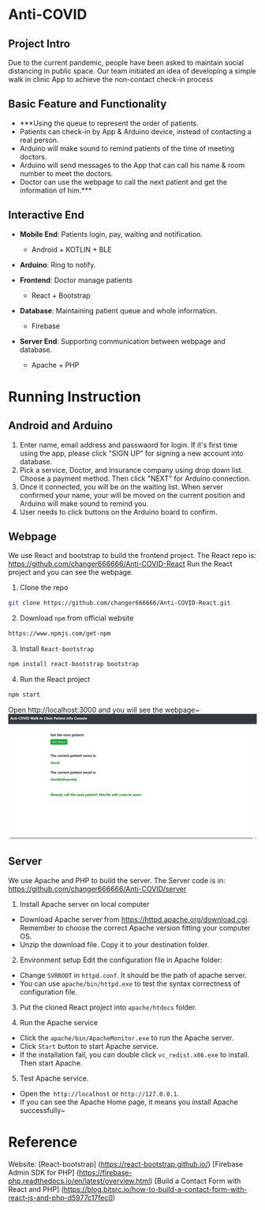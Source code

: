 Anti-COVID
===

Project Intro
---

Due to the current pandemic, people have been asked to maintain social distancing in public space. Our team initiated an idea of developing a simple walk in clinic App to achieve the non-contact check-in process

Basic Feature and Functionality
---

- ***Using the queue to represent the order of patients.
- Patients can check-in by App & Arduino device, instead of contacting a real person.
- Arduino will make sound to remind patients of the time of meeting doctors.
- Arduino will send messages to the App that can call his name & room number to meet the doctors.
- Doctor can use the webpage to call the next patient and get the information of him.***


Interactive End
---

- **Mobile End**: Patients login, pay, waiting and notification.
	- Android + KOTLIN + BLE

- **Arduino**: Ring to notify.

- **Frontend**: Doctor manage patients
	- React + Bootstrap

- **Database**: Maintaining patient queue and whole information.
	- Firebase

- **Server End**: Supporting communication between webpage and database.
	- Apache + PHP


Running Instruction
===

Android and Arduino 
---
1. Enter name, email address and passwaord for login. If it's first time using the app, please click "SIGN UP" for signing a new account into database.
2. Pick a service, Doctor, and Insurance company using drop down list. Choose a payment method. Then click "NEXT" for Arduino connection.
3. Once it connected, you will be on the waiting list. When server confirmed your name, your will be moved on the current position and Arduino will make sound to remind you.
4. User needs to click buttons on the Arduino board to confirm.


Webpage
---

We use React and bootstrap to build the frontend project. 
The React repo is: https://github.com/changer666666/Anti-COVID-React 
Run the React project and you can see the webpage.

1. Clone the repo
```bash
git clone https://github.com/changer666666/Anti-COVID-React.git
```

2. Download `npm` from official website
```bash
https://www.npmjs.com/get-npm
```

3. Install `React-bootstrap`
```bash
npm install react-bootstrap bootstrap
```

4. Run the React project
```bash
npm start
```
Open http://localhost:3000 and you will see the webpage~
<img src="./server/webpage.png">


Server
---

We use Apache and PHP to build the server. 
The Server code is in: https://github.com/changer666666/Anti-COVID/server

1. Install Apache server on local computer
- Download Apache server from https://httpd.apache.org/download.cgi. Remember to choose the correct Apache version fitting your computer OS.
- Unzip the download file. Copy it to your destination folder.

2. Environment setup
Edit the configuration file in Apache folder:
- Change `SVRROOT` in `httpd.conf`. It should be the path of apache server.
- You can use `apache/bin/httpd.exe` to test the syntax correctness of configuration file.

3. Put the cloned React project into `apache/htdocs` folder.

4. Run the Apache service
- Click the `apache/bin/ApacheMonitor.exe` to run the Apache server.
- Click `Start` button to start Apache service.
- If the installation fail, you can double click `vc_redist.x86.exe` to install. Then start Apache.

5. Test Apache service.
- Open the` http://localhost` or `http://127.0.0.1`.
- If you can see the Apache Home page, it means you install Apache successfully~



Reference
===

Website:
[React-bootstrap] (https://react-bootstrap.github.io/)
[Firebase Admin SDK for PHP] (https://firebase-php.readthedocs.io/en/latest/overview.html)
[Build a Contact Form with React and PHP] (https://blog.bitsrc.io/how-to-build-a-contact-form-with-react-js-and-php-d5977c17fec0)

